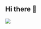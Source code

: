 ## Hi there 👋

<img src="https://github-readme-stats.vercel.app/api?username=Nicofontanarosa&show_icons=true&theme=radical"/>


<!--
**Nicofontanarosa/Nicofontanarosa** is a ✨ _special_ ✨ repository because its `README.md` (this file) appears on your GitHub profile.

Here are some ideas to get you started:

- 🔭 I’m currently working on ...
- 🌱 I’m currently learning ...
- 👯 I’m looking to collaborate on ...
- 🤔 I’m looking for help with ...
- 💬 Ask me about ...
- 📫 How to reach me: ...
- 😄 Pronouns: ...
- ⚡ Fun fact: ...
-->
